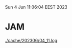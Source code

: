Sun  4 Jun 11:06:04 EEST 2023
# JAM
<a href='./cache/202306/04_11.log'>./cache/202306/04_11.log</a>
